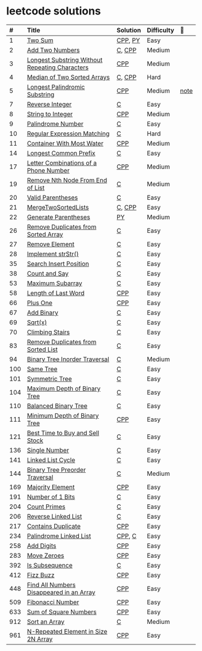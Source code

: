 # leetcode solutions

| # | Title | Solution | Difficulty | :memo: |
| :------ | :------ | :------ | :----- | :----- |
| 1 | [Two Sum](https://leetcode.com/problems/two-sum/) | [CPP](./cc/TwoSum/two_sum.cc), [PY](./py/1.TwoSum/two_sum.py)  | Easy |
| 2 | [Add Two Numbers](https://leetcode.com/problems/add-two-numbers/) | [C](./c/AddTwoNumbers/add_two_numbers.c), [CPP](./cc/AddTwoNumbers/add_two_numbers.cc) | Medium |
| 3 | [Longest Substring Without Repeating Characters](https://leetcode.com/problems/longest-substring-without-repeating-characters/) | [CPP](./cc/LongestSubstringWithoutRepeatingCharacters/longest_substring_without_repeating_characters.cc)  | Medium |
| 4 | [Median of Two Sorted Arrays](https://leetcode.com/problems/median-of-two-sorted-arrays/) | [C](./c/MedianofTwoSortedArrays/find_median_sorted_arrays.c), [CPP](./cc/MedianofTwoSortedArrays/find_median_sorted_arrays.cc)  | Hard |
| 5 | [Longest Palindromic Substring](https://leetcode.com/problems/longest-palindromic-substring/) | [CPP](./cc/LongestPalindromicSubstring/longest_palindromic_substring.cc)  | Medium | [note](/cc/LongestPalindromicSubstring/README.md) |
| 7 | [Reverse Integer](https://leetcode.com/problems/reverse-integer/) | [C](./c/ReverseInteger/reverse.c)  | Easy |
| 8 | [String to Integer](https://leetcode.com/problems/string-to-integer-atoi/) | [CPP](./cc/AToI/atoi.cc)  | Medium |
| 9 | [Palindrome Number](https://leetcode.com/problems/palindrome-number/) | [C](./c/PalindromeNumber/is_palindrome.c)  | Easy |
| 10 | [Regular Expression Matching](https://leetcode.com/problems/regular-expression-matching/) | [C](./c/RegularExpressionMatching/is_match.c)  | Hard |
| 11 | [Container With Most Water](https://leetcode.com/problems/container-with-most-water/) | [CPP](./cc/ContainerWithMostWater/max_area.cc)  | Medium |
| 14 | [Longest Common Prefix](https://leetcode.com/problems/longest-common-prefix/) | [C](./c/LongestCommonPrefix/longest_common_prefix.c)  | Easy |
| 17 | [Letter Combinations of a Phone Number](https://leetcode.com/problems/letter-combinations-of-a-phone-number/) | [CPP](./cc/LetterCombinationsPhoneNumber/letter_combinations.cc)  | Medium |
| 19 | [Remove Nth Node From End of List](https://leetcode.com/problems/remove-nth-node-from-end-of-list/) | [C](./c/RemoveNthNodeFromEndOfList/remove_nth_from_end.c)  | Medium |
| 20 | [Valid Parentheses](https://leetcode.com/problems/valid-parentheses/) | [C](./c/ValidParentheses/valid_parentheses.c)  | Easy |
| 21 | [MergeTwoSortedLists](https://leetcode.com/problems/merge-two-sorted-lists/) | [C](./c/MergeTwoSortedLists/merge_two_lists.c), [CPP](./cc/MergeTwoSortedLists/merge_two_sorted_lists.cc)  | Easy |
| 22 | [Generate Parentheses](https://leetcode.com/problems/generate-parentheses/) | [PY](./py/22.GenerateParentheses/generate_parenthesis.py)  | Medium |
| 26 | [Remove Duplicates from Sorted Array](https://leetcode.com/problems/remove-duplicates-from-sorted-array/) | [C](./c/RemoveDuplicatesfromSortedArray/remove_duplicates.c)  | Easy |
| 27 | [Remove Element](https://leetcode.com/problems/remove-element/) | [C](./c/RemoveElement/remove_element.c)  | Easy |
| 28 | [Implement strStr()](https://leetcode.com/problems/implement-strstr/) | [C](./c/StrStr/str_str.c)  | Easy |
| 35 | [Search Insert Position](https://leetcode.com/problems/search-insert-position/) | [C](./c/SearchInsertPosition/search_insert.c)  | Easy |
| 38 | [Count and Say](https://leetcode.com/problems/count-and-say/) | [C](./c/CountandSay/count_and_say.c)  | Easy |
| 53 | [Maximum Subarray](https://leetcode.com/problems/maximum-subarray/) | [C](./c/MaximumSubarray/max_sub_array.c)  | Easy |
| 58 | [Length of Last Word](https://leetcode.com/problems/length-of-last-word/) | [CPP](./cc/LengthofLastWord/length_of_last_word.cc)  | Easy |
| 66 | [Plus One](https://leetcode.com/problems/plus-one/) | [CPP](./cc/PlusOne/plus_one.cc)  | Easy |
| 67 | [Add Binary](https://leetcode.com/problems/add-binary/) | [C](./c/AddBinary/add_binary.c)  | Easy |
| 69 | [Sqrt(x)](https://leetcode.com/problems/sqrtx/) | [C](./c/Sqrt(x)/my_sqrt.c)  | Easy |
| 70 | [Climbing Stairs](https://leetcode.com/problems/climbing-stairs/) | [C](./c/ClimbingStairs/climb_stairs.c)  | Easy |
| 83 | [Remove Duplicates from Sorted List](https://leetcode.com/problems/remove-duplicates-from-sorted-list/) | [C](./c/RemoveDuplicatesfromSortedList/delete_duplicates.c)  | Easy |
| 94 | [Binary Tree Inorder Traversal](https://leetcode.com/problems/binary-tree-inorder-traversal/) | [C](./c/BinaryTreeInorderTraversal/binary_tree_inorder_traversal.c)  | Medium |
| 100 | [Same Tree](https://leetcode.com/problems/same-tree/) | [C](./c/SameTree/same_tree.c)  | Easy |
| 101 | [Symmetric Tree](https://leetcode.com/problems/symmetric-tree/) | [C](./c/SymmetricTree/symmetric_tree.c)  | Easy |
| 104 | [Maximum Depth of Binary Tree](https://leetcode.com/problems/maximum-depth-of-binary-tree/) | [C](./c/MaximumDepthOfBinaryTree/max_depth.c)  | Easy |
| 110 | [Balanced Binary Tree](https://leetcode.com/problems/balanced-binary-tree/) | [C](./c/BalancedBinaryTree/balanced_binary_tree.c)  | Easy |
| 111 | [Minimum Depth of Binary Tree](https://leetcode.com/problems/minimum-depth-of-binary-tree/) | [CPP](./cc/MinimumDepthOfBinaryTree/min_depth.cc)  | Easy |
| 121 | [Best Time to Buy and Sell Stock](https://leetcode.com/problems/best-time-to-buy-and-sell-stock/) | [C](./c/BestTimetoBuyandSellStock/max_profit.c)  | Easy |
| 136 | [Single Number](https://leetcode.com/problems/single-number/) | [C](./c/SingleNumber/single_number.c)  | Easy |
| 141 | [Linked List Cycle](https://leetcode.com/problems/linked-list-cycle/) | [C](./c/LinkedListCycle/linked_list_cycle.c)  | Easy |
| 144 | [Binary Tree Preorder Traversal](https://leetcode.com/problems/binary-tree-preorder-traversal/) | [C](./c/BinaryTreePreorderTraversal/binary_tree_preorder_traversal.c)  | Medium |
| 169 | [Majority Element](https://leetcode.com/problems/majority-element/) | [CPP](./cc/MajorityElement/majority_element.cc)  | Easy |
| 191 | [Number of 1 Bits](https://leetcode.com/problems/number-of-1-bits/) | [C](./c/NumberOf1Bits/hamming_weight.c) | Easy |
| 204 | [Count Primes](https://leetcode.com/problems/count-primes/) | [C](./c/CountPrimes/count_primes.c)  | Easy |
| 206 | [Reverse Linked List](https://leetcode.com/problems/reverse-linked-list/) | [C](./c/ReverseLinkedList/reverse_linked_list.c)  | Easy |
| 217 | [Contains Duplicate](https://leetcode.com/problems/contains-duplicate/) | [CPP](./cc/ContainsDuplicate/contains_duplicate.cc)  | Easy |
| 234 | [Palindrome Linked List](https://leetcode.com/problems/palindrome-linked-list/) | [CPP](./cc/PalindromeLinkedList/palindrome_linked_list.cc), [C](./c/PalindromeLinkedList/is_palindrome.c) | Easy |
| 258 | [Add Digits](https://leetcode.com/problems/add-digits/) | [CPP](./cc/AddDigits/add_digits.cc)  | Easy |
| 283 | [Move Zeroes](https://leetcode.com/problems/move-zeroes/submissions/) | [CPP](./cc/MoveZeroes/move_zeroes.cc)  | Easy |
| 392 | [Is Subsequence](https://leetcode.com/problems/is-subsequence/) | [C](./c/IsSubsequence/is_subsequence.c)  | Easy |
| 412 | [Fizz Buzz](https://leetcode-cn.com/problems/fizz-buzz/submissions/) | [CPP](./cc/FizzBuzz/fizz_buzz.cc)  | Easy |
| 448 | [Find All Numbers Disappeared in an Array](https://leetcode.com/problems/find-all-numbers-disappeared-in-an-array/) | [CPP](./cc/FindAllNumbersDisappearedinanArray/find_disappeared_numbers.cc)  | Easy |
| 509 | [Fibonacci Number](https://leetcode.com/problems/fibonacci-number/) | [CPP](./cc/FibonacciNumber/fibonacci_number.cc)  | Easy |
| 633 | [Sum of Square Numbers](https://leetcode.com/problems/sum-of-square-numbers/) | [CPP](./cc/SumofSquareNumbers/sum_of_square_numbers.cc)  | Easy |
| 912 | [Sort an Array](https://leetcode.com/problems/sort-an-array/) | [C](./c/SortAnArray/sort_array.c)  | Medium |
| 961 | [N-Repeated Element in Size 2N Array](https://leetcode.com/problems/n-repeated-element-in-size-2n-array/) | [CPP](./cc/N-RepeatedElementinSize2NArray/n-repeated_element_in_size_2n_array.cc)  | Easy |
